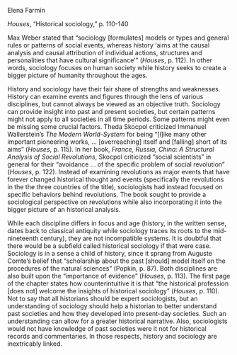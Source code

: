 Elena Farmin

*Houses*, “Historical sociology,” p. 110-140

Max Weber stated that “sociology [formulates] models or types and general rules or patterns of social events, whereas history ‘aims at the causal analysis and causal attribution of individual actions, structures and personalities that have cultural significance’” (*Houses*, p. 112). In other words, sociology focuses on human society while history seeks to create a bigger picture of humanity throughout the ages. 


History and sociology have their fair share of strengths and weaknesses. History can examine events and figures through the lens of various disciplines, but cannot always be viewed as an objective truth. Sociology can provide insight into past and present societies, but certain patterns might not apply to all societies in all time periods. Some patterns might even be missing some crucial factors. Theda Skocpol criticized Immanuel Wallerstein’s *The Modern World-System* for being “[l]ike many other important pioneering works, … [overreaching] itself and [falling] short of its aims” (*Houses*, p. 115). In her book, *France, Russia, China: A Structural Analysis of Social Revolutions*, Skocpol criticized “social scientists” in general for their “avoidance … of the specific problem of social revolution” (*Houses*, p. 122). Instead of examining revolutions as major events that have forever changed historical thought and events (specifically the revolutions in the the three countries of the title), sociologists had instead focused on specific behaviors behind revolutions. The book sought to provide a sociological perspective on revolutions while also incorporating it into the bigger picture of an historical analysis.


While each discipline differs in focus and age (history, in the written sense, dates back to classical antiquity while sociology traces its roots to the mid-nineteenth century), they are not incompatible systems. It is doubtful that there would be a subfield called historical sociology if that were case. Sociology is in a sense a child of history, since it sprang from Auguste Comte’s belief that “scholarship about the past [should] model itself on the procedures of the natural sciences” (Popkin, p. 87). Both disciplines are also built upon the “importance of evidence” (*Houses*, p. 113). The first page of the chapter states how counterintuitive it is that “the historical profession [does not] welcome the insights of historical sociology” (*Houses*, p. 110). Not to say that all historians should be expert sociologists, but an understanding of sociology should help a historian to better understand past societies and how they developed into present-day societies. Such an understanding can allow for a greater historical narrative. Also, sociologists would not have knowledge of past societies were it not for historical records and commentaries. In those respects, history and sociology are inextricably linked.
